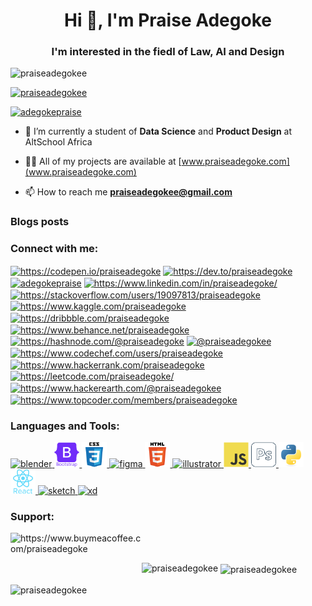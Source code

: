 <h1 align="center">Hi 👋, I'm Praise Adegoke</h1>
<h3 align="center">I'm interested in the fiedl of Law, AI and Design</h3>

<p align="left"> <img src="https://komarev.com/ghpvc/?username=praiseadegokee&label=Profile%20views&color=0e75b6&style=flat" alt="praiseadegokee" /> </p>

<p align="left"> <a href="https://github.com/ryo-ma/github-profile-trophy"><img src="https://github-profile-trophy.vercel.app/?username=praiseadegokee" alt="praiseadegokee" /></a> </p>

<p align="left"> <a href="https://twitter.com/adegokepraise" target="blank"><img src="https://img.shields.io/twitter/follow/adegokepraise?logo=twitter&style=for-the-badge" alt="adegokepraise" /></a> </p>

- 🌱 I’m currently a student of **Data Science** and **Product Design** at AltSchool Africa

- 👨‍💻 All of my projects are available at [www.praiseadegoke.com](www.praiseadegoke.com)

- 📫 How to reach me **praiseadegokee@gmail.com**

### Blogs posts
<!-- BLOG-POST-LIST:START -->
<!-- BLOG-POST-LIST:END -->

<h3 align="left">Connect with me:</h3>
<p align="left">
<a href="https://codepen.io/praiseadegoke" target="blank"><img align="center" src="https://raw.githubusercontent.com/rahuldkjain/github-profile-readme-generator/master/src/images/icons/Social/codepen.svg" alt="https://codepen.io/praiseadegoke" height="30" width="40" /></a>
<a href="https://dev.to/praiseadegoke" target="blank"><img align="center" src="https://raw.githubusercontent.com/rahuldkjain/github-profile-readme-generator/master/src/images/icons/Social/devto.svg" alt="https://dev.to/praiseadegoke" height="30" width="40" /></a>
<a href="https://twitter.com/AdegokePraise" target="blank"><img align="center" src="https://raw.githubusercontent.com/rahuldkjain/github-profile-readme-generator/master/src/images/icons/Social/twitter.svg" alt="adegokepraise" height="30" width="40" /></a>
<a href="https://www.linkedin.com/in/praiseadegoke/" target="blank"><img align="center" src="https://raw.githubusercontent.com/rahuldkjain/github-profile-readme-generator/master/src/images/icons/Social/linked-in-alt.svg" alt="https://www.linkedin.com/in/praiseadegoke/" height="30" width="40" /></a>
<a href="https://stackoverflow.com/users/19097813/praiseadegoke" target="blank"><img align="center" src="https://raw.githubusercontent.com/rahuldkjain/github-profile-readme-generator/master/src/images/icons/Social/stack-overflow.svg" alt="https://stackoverflow.com/users/19097813/praiseadegoke" height="30" width="40" /></a>
<a href="https://www.kaggle.com/praiseadegoke" target="blank"><img align="center" src="https://raw.githubusercontent.com/rahuldkjain/github-profile-readme-generator/master/src/images/icons/Social/kaggle.svg" alt="https://www.kaggle.com/praiseadegoke" height="30" width="40" /></a>
<a href="https://dribbble.com/praiseadegoke" target="blank"><img align="center" src="https://raw.githubusercontent.com/rahuldkjain/github-profile-readme-generator/master/src/images/icons/Social/dribbble.svg" alt="https://dribbble.com/praiseadegoke" height="30" width="40" /></a>
<a href="https://www.behance.net/praiseadegoke" target="blank"><img align="center" src="https://raw.githubusercontent.com/rahuldkjain/github-profile-readme-generator/master/src/images/icons/Social/behance.svg" alt="https://www.behance.net/praiseadegoke" height="30" width="40" /></a>
<a href="https://hashnode.com/@praiseadegoke" target="blank"><img align="center" src="https://raw.githubusercontent.com/rahuldkjain/github-profile-readme-generator/master/src/images/icons/Social/hashnode.svg" alt="https://hashnode.com/@praiseadegoke" height="30" width="40" /></a>
<a href="https://medium.com/@praiseadegokee" target="blank"><img align="center" src="https://raw.githubusercontent.com/rahuldkjain/github-profile-readme-generator/master/src/images/icons/Social/medium.svg" alt="@praiseadegokee" height="30" width="40" /></a>
<a href="https://www.codechef.com/users/praiseadegoke" target="blank"><img align="center" src="https://cdn.jsdelivr.net/npm/simple-icons@3.1.0/icons/codechef.svg" alt="https://www.codechef.com/users/praiseadegoke" height="30" width="40" /></a>
<a href="https://www.hackerrank.com/praiseadegoke" target="blank"><img align="center" src="https://raw.githubusercontent.com/rahuldkjain/github-profile-readme-generator/master/src/images/icons/Social/hackerrank.svg" alt="https://www.hackerrank.com/praiseadegoke" height="30" width="40" /></a>
<a href="https://leetcode.com/praiseadegoke/" target="blank"><img align="center" src="https://raw.githubusercontent.com/rahuldkjain/github-profile-readme-generator/master/src/images/icons/Social/leet-code.svg" alt="https://leetcode.com/praiseadegoke/" height="30" width="40" /></a>
<a href="https://www.hackerearth.com/@praiseadegokee" target="blank"><img align="center" src="https://raw.githubusercontent.com/rahuldkjain/github-profile-readme-generator/master/src/images/icons/Social/hackerearth.svg" alt="https://www.hackerearth.com/@praiseadegokee" height="30" width="40" /></a>
<a href="https://www.topcoder.com/members/praiseadegoke" target="blank"><img align="center" src="https://raw.githubusercontent.com/rahuldkjain/github-profile-readme-generator/master/src/images/icons/Social/topcoder.svg" alt="https://www.topcoder.com/members/praiseadegoke" height="30" width="40" /></a>
</p>
</p>

<h3 align="left">Languages and Tools:</h3>
<p align="left"> <a href="https://www.blender.org/" target="_blank" rel="noreferrer"> <img src="https://download.blender.org/branding/community/blender_community_badge_white.svg" alt="blender" width="40" height="40"/> </a> <a href="https://getbootstrap.com" target="_blank" rel="noreferrer"> <img src="https://raw.githubusercontent.com/devicons/devicon/master/icons/bootstrap/bootstrap-plain-wordmark.svg" alt="bootstrap" width="40" height="40"/> </a> <a href="https://www.w3schools.com/css/" target="_blank" rel="noreferrer"> <img src="https://raw.githubusercontent.com/devicons/devicon/master/icons/css3/css3-original-wordmark.svg" alt="css3" width="40" height="40"/> </a> <a href="https://www.figma.com/" target="_blank" rel="noreferrer"> <img src="https://www.vectorlogo.zone/logos/figma/figma-icon.svg" alt="figma" width="40" height="40"/> </a> <a href="https://www.w3.org/html/" target="_blank" rel="noreferrer"> <img src="https://raw.githubusercontent.com/devicons/devicon/master/icons/html5/html5-original-wordmark.svg" alt="html5" width="40" height="40"/> </a> <a href="https://www.adobe.com/in/products/illustrator.html" target="_blank" rel="noreferrer"> <img src="https://www.vectorlogo.zone/logos/adobe_illustrator/adobe_illustrator-icon.svg" alt="illustrator" width="40" height="40"/> </a> <a href="https://developer.mozilla.org/en-US/docs/Web/JavaScript" target="_blank" rel="noreferrer"> <img src="https://raw.githubusercontent.com/devicons/devicon/master/icons/javascript/javascript-original.svg" alt="javascript" width="40" height="40"/> </a> <a href="https://www.photoshop.com/en" target="_blank" rel="noreferrer"> <img src="https://raw.githubusercontent.com/devicons/devicon/master/icons/photoshop/photoshop-line.svg" alt="photoshop" width="40" height="40"/> </a> <a href="https://www.python.org" target="_blank" rel="noreferrer"> <img src="https://raw.githubusercontent.com/devicons/devicon/master/icons/python/python-original.svg" alt="python" width="40" height="40"/> </a> <a href="https://reactjs.org/" target="_blank" rel="noreferrer"> <img src="https://raw.githubusercontent.com/devicons/devicon/master/icons/react/react-original-wordmark.svg" alt="react" width="40" height="40"/> </a> <a href="https://www.sketch.com/" target="_blank" rel="noreferrer"> <img src="https://www.vectorlogo.zone/logos/sketchapp/sketchapp-icon.svg" alt="sketch" width="40" height="40"/> </a> <a href="https://www.adobe.com/products/xd.html" target="_blank" rel="noreferrer"> <img src="https://cdn.worldvectorlogo.com/logos/adobe-xd.svg" alt="xd" width="40" height="40"/> </a> </p>

<h3 align="left">Support:</h3>
<p><a href="https://www.buymeacoffee.com/https://www.buymeacoffee.com/praiseadegoke"> <img align="left" src="https://cdn.buymeacoffee.com/buttons/v2/default-yellow.png" height="50" width="210" alt="https://www.buymeacoffee.com/praiseadegoke" /></a></p><br><br>

<p><img align="left" src="https://github-readme-stats.vercel.app/api/top-langs?username=praiseadegokee&show_icons=true&locale=en&layout=compact" alt="praiseadegokee" /></p>

<p>&nbsp;<img align="center" src="https://github-readme-stats.vercel.app/api?username=praiseadegokee&show_icons=true&locale=en" alt="praiseadegokee" /></p>

<p><img align="center" src="https://github-readme-streak-stats.herokuapp.com/?user=praiseadegokee&" alt="praiseadegokee" /></p>
